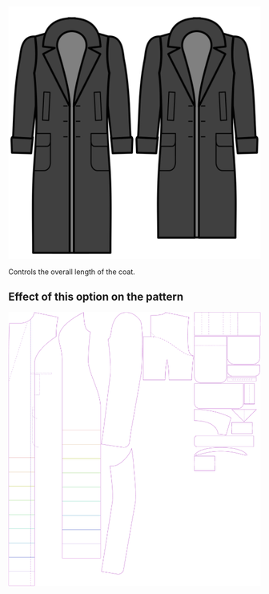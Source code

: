 
![Länge](length.svg)

Controls the overall length of the coat.


## Effect of this option on the pattern
![This image shows the effect of this option by superimposing several variants that have a different value for this option](carlita_length_sample.svg "Effect of this option on the pattern")